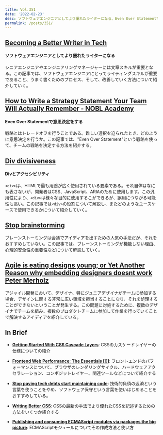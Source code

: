 ```yaml
---
title: Vol.351
date: '2022-02-23'
desc: ソフトウェアエンジニアとしてより優れたライターになる、Even Over Statementで意思決定をする、Divとアクセシビリティ、ほか計10リンク
permalink: /posts/351/
---
```



## [Becoming a Better Writer in Tech](https://blog.pragmaticengineer.com/becoming-a-better-writer-in-tech/)
#### ソフトウェアエンジニアとしてより優れたライターになる

シニアエンジニアやエンジニアリングマネージャーには文章スキルが重要となる。この記事では、ソフトウェアエンジニアにとってライティングスキルが重要であること、うまく書くためのプロセス、そして、改善していく方法について紹介していく。

## [How to Write a Strategy Statement Your Team Will Actually Remember - NOBL Academy](https://academy.nobl.io/how-to-write-a-strategy-your-team-will-remember/)
#### Even Over Statementで意思決定をする

戦略とはトレードオフを行うことである。難しい選択を迫られたとき、どのように意思決定を行うか。この記事では、"Even Over Statement"という戦略を使って、チームの戦略を決定する方法を紹介する。

## [Div divisiveness](https://www.scottohara.me/blog/2022/01/20/divisive.html)
#### Divとアクセシビリティ

`<div>`は、HTMLで最も用途が広く使用されている要素である。それ自体はなにも表さないが、開発者はCSS、JavaScript、ARIAのために使用します。この汎用性により、`<div>`は様々な目的に使用するこができるが、誤用につながる可能性も高い。この記事では`<div>`の役割について解説し、またどのようなユースケースで使用できるかについて紹介していく。

## [Stop brainstorming](https://matthewstrom.com/writing/stop-brainstorming/)

ブレーンストーミングは会議でアイディアを出すための人気の手法だが、それをおすすめしていない。この記事では、ブレーンストーミングが機能しない理由、心理的安全性の重要性などについて解説していく。


## [Agile is eating designs young; or Yet Another Reason why embedding designers doesnt work Peter Merholz](https://www.petermerholz.com/blog/agile-is-eating-designs-young-or-yet-another-reason-why-embedding-designers-doesnt-work/)

アジャイル開発において、デザイナ、特にジュニアデザイナがチームに参加する場合、デザインに関する非常に広い領域を担当することになり、それを処理することができないということが発生する。この問題に対処するために、複数のデザイナでチームを組み、複数のプロダクトチームに参加して作業を行っていくことで解決するアイディアを紹介している。

## In Brief

- **[Getting Started With CSS Cascade Layers](https://www.smashingmagazine.com/2022/01/introduction-css-cascade-layers/)**: CSSのカスケードレイヤーの仕様についての紹介

- **[Frontend Web Performance: The Essentials [0]](https://medium.com/@matthew.costello/frontend-web-performance-the-essentials-0-61fea500b180)**: フロントエンドのパフォーマンスについて、ブラウザのレンダリングサイクル、ハードウェアアクセラレーション、コンポジットレイヤー、関連ツールなどについて紹介する

- **[Stop paying tech debts start maintaining code](https://blog.testdouble.com/posts/2022-01-20-stop-paying-debts-start-maintaining-code/)**: 技術的負債の返済という言葉を使うことをやめ、ソフトウェア保守という言葉を使いはじめることをおすすめしている。

- **[Writing Better CSS](https://www.aleksandrhovhannisyan.com/blog/writing-better-css/)**: CSSの最新の手法でより優れたCSSを記述するための方法をいくつか紹介する

- **[Publishing and consuming ECMAScript modules via packages  the big picture](https://2ality.com/2022/01/esm-specifiers.html)**: ECMAScriptモジュールについてその作成方法と使い方
